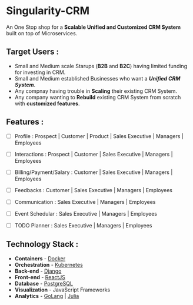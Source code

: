 # Singularity-CRM
An One Stop shop for a **Scalable Unified and Customized CRM System** built on top of Microservices.

## Target Users :

* Small and Medium scale Starups (**B2B** and **B2C**) having limited funding for investing in CRM.
* Small and Medium established Businesses who want a **_Unified CRM System_**.
* Any compnay having trouble in **Scaling** their existing CRM System.
* Any company wanting to **Rebuild** existing CRM System from scratch with **customized features**.


## Features :

* [ ] Profile : Prospect | Customer | Product | Sales Executive | Managers | Employees
* [ ] Interactions : Prospect | Customer | Sales Executive | Managers | Employees
* [ ] Billing/Payment/Salary : Customer | Sales Executive | Managers | Employees
* [ ] Feedbacks : Customer | Sales Executive | Managers | Employees
* [ ] Communication : Sales Executive | Managers | Employees
* [ ] Event Schedular : Sales Executive | Managers | Employees
* [ ] TODO Planner : Sales Executive | Managers | Employees


## Technology Stack :

* **Containers** - [Docker](https://www.docker.com/)
* **Orchestration** - [Kubernetes](https://kubernetes.io/)
* **Back-end** - [Django](https://www.djangoproject.com/)
* **Front-end** - [ReactJS](https://facebook.github.io/react/)
* **Database** - [PostgreSQL](https://www.postgresql.org/)
* **Visualization** - JavaScript Frameworks
* **Analytics** - [GoLang](https://golang.org/) | [Julia](https://julialang.org/)